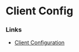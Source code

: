 # Client Config




### Links
+ [Client Configuration](https://rustdesk.com/docs/en/self-host/client-configuration/)
